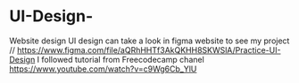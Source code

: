 # UI-Design-
Website design UI design 
can take a look in figma website to see my project // https://www.figma.com/file/aQRhHHTf3AkQKHH8SKWSlA/Practice-UI-Design
I followed tutorial from Freecodecamp chanel 
https://www.youtube.com/watch?v=c9Wg6Cb_YlU
